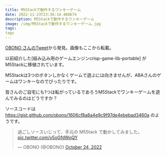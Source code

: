 ```yaml
---
title: M5Stackで動作するワンキーゲーム
date: 2022-11-23T23:36:14.468674
description: M5Stackで動作するワンキーゲーム
image: /img/M5Stackで動作するワンキーゲーム.jpg
tags:
tags
---
```

[OBONO さんのTweet](https://twitter.com/OBONO/status/1584559584865574912)から発見。画像もここから転載。

以前紹介した[組み込み用のゲームエンジンcrisp-game-lib-portable] がM5Stackに移植されています。

M5Stackは3つのボタンしかなくゲームで遊ぶには向きませんが、ABAさんのゲームはワンキーなのでぴったりです。

皆さんのご自宅にも1つは転がっているであろうM5Stackでワンキーゲームを遊んでみるのはどうですか？

ソースコードは https://gist.github.com/obono/1606cf8a8a4e9c9f97de4ebebad3460a のようです。


<blockquote class="twitter-tweet"><p lang="ja" dir="ltr">過ごしソースいじって、手元の M5Stack で動かしてみました。 <a href="https://t.co/v5oGfdWoQY">pic.twitter.com/v5oGfdWoQY</a></p>&mdash; OBONO (@OBONO) <a href="https://twitter.com/OBONO/status/1584559584865574912?ref_src=twsrc%5Etfw">October 24, 2022</a></blockquote>
<script async src="https://platform.twitter.com/widgets.js" charset="utf-8"></script>



